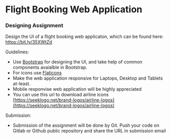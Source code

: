 # Flight Booking Web Application

### Designing Assignment

Design the UI of a flight booking web applicaton, which can be found here: https://bit.ly/35XWtZd

Guidelines: 

* Use [Bootstrap](https://getbootstrap.com/) for designing the UI, and take help of common components avaialble in Bootstrap.
* For icons use [Flaticons](https://www.flaticon.com/home)
* Make the web application responsive for Laptops, Desktop and Tablets at-least. 
* Mobile responvise web application will be highly appreciated
* You can use this url to download airline icons [https://seeklogo.net/brand-logos/airline-logos](https://seeklogo.net/brand-logos/airline-logos)

Submission: 

* Submission of the assignment will be done by Git. Push your code on Gitlab or Github public repository and share the URL in submission email
